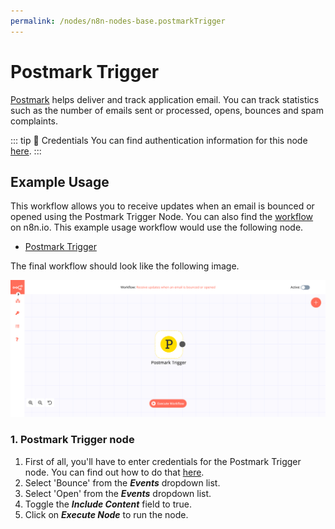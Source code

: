 ```yaml
---
permalink: /nodes/n8n-nodes-base.postmarkTrigger
---
```


# Postmark Trigger

[Postmark](https://postmarkapp.com) helps deliver and track application email. You can track statistics such as the number of emails sent or processed, opens, bounces and spam complaints.

::: tip 🔑 Credentials
You can find authentication information for this node [here](../../../credentials/Poatmark/README.md).
:::

## Example Usage

This workflow allows you to receive updates when an email is bounced or opened using the Postmark Trigger Node. You can also find the [workflow](https://n8n.io/workflows/660) on n8n.io. This example usage workflow would use the following node.
- [Postmark Trigger]()

The final workflow should look like the following image.

![A workflow with the Postmark Trigger node](./workflow.png)

### 1. Postmark Trigger node

1. First of all, you'll have to enter credentials for the Postmark Trigger node. You can find out how to do that [here](../../../credentials/Postmark/README.md).
2. Select 'Bounce' from the ***Events*** dropdown list.
3. Select 'Open' from the ***Events*** dropdown list.
4. Toggle the ***Include Content*** field to true.
5. Click on ***Execute Node*** to run the node.
